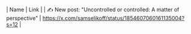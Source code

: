 | Name | Link |
| ✍️ New post: "Uncontrolled or controlled: A matter of perspective" | https://x.com/samselikoff/status/1854607060161135004?s=12 |